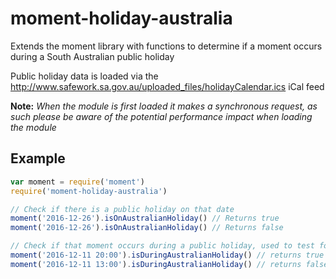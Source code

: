 # moment-holiday-australia
Extends the moment library with functions to determine if a moment occurs during a South Australian public holiday

Public holiday data is loaded via the http://www.safework.sa.gov.au/uploaded_files/holidayCalendar.ics iCal feed

**Note:** *When the module is first loaded it makes a synchronous request, as such please be aware of the potential performance impact when loading the module*

## Example

```js
var moment = require('moment')
require('moment-holiday-australia')

// Check if there is a public holiday on that date
moment('2016-12-26').isOnAustralianHoliday() // Returns true
moment('2016-12-26').isOnAustralianHoliday() // Returns false

// Check if that moment occurs during a public holiday, used to test for part-day public holiday
moment('2016-12-11 20:00').isDuringAustralianHoliday() // returns true as Christmas Eve occurs between 7PM and 12AM
moment('2016-12-11 13:00').isDuringAustralianHoliday() // returns false as Christmas Eve occurs between 7PM and 12AM

```
